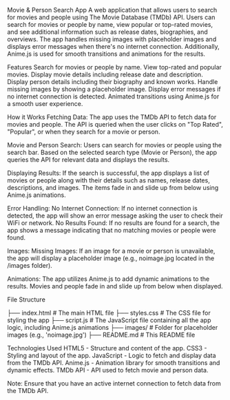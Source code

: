 Movie & Person Search App
A web application that allows users to search for movies and people using The Movie Database (TMDb) API. Users can search for movies or people by name, view popular or top-rated movies, and see additional information such as release dates, biographies, and overviews. The app handles missing images with placeholder images and displays error messages when there's no internet connection. Additionally, Anime.js is used for smooth transitions and animations for the results.

Features
Search for movies or people by name.
View top-rated and popular movies.
Display movie details including release date and description.
Display person details including their biography and known works.
Handle missing images by showing a placeholder image.
Display error messages if no internet connection is detected.
Animated transitions using Anime.js for a smooth user experience.

How it Works
Fetching Data:
The app uses the TMDb API to fetch data for movies and people. The API is queried when the user clicks on "Top Rated", "Popular", or when they search for a movie or person.

Movie and Person Search:
Users can search for movies or people using the search bar. Based on the selected search type (Movie or Person), the app queries the API for relevant data and displays the results.

Displaying Results:
If the search is successful, the app displays a list of movies or people along with their details such as names, release dates, descriptions, and images. The items fade in and slide up from below using Anime.js animations.

Error Handling:
No Internet Connection: If no internet connection is detected, the app will show an error message asking the user to check their WiFi or network.
No Results Found: If no results are found for a search, the app shows a message indicating that no matching movies or people were found.

Images:
Missing Images: If an image for a movie or person is unavailable, the app will display a placeholder image (e.g., noimage.jpg located in the /images folder).

Animations:
The app utilizes Anime.js to add dynamic animations to the results. Movies and people fade in and slide up from below when displayed.

File Structure

├── index.html          # The main HTML file
├── styles.css          # The CSS file for styling the app
├── script.js           # The JavaScript file containing all the app logic, including Anime.js animations
├── images/             # Folder for placeholder images (e.g., 'noimage.jpg')
├── README.md           # This README file

Technologies Used
HTML5 - Structure and content of the app.
CSS3 - Styling and layout of the app.
JavaScript - Logic to fetch and display data from the TMDb API.
Anime.js - Animation library for smooth transitions and dynamic effects.
TMDb API - API used to fetch movie and person data.

Note:
Ensure that you have an active internet connection to fetch data from the TMDb API.